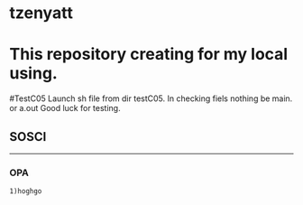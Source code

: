 tzenyatt
=====================

# This repository creating for my local using.

#TestC05
	Launch sh file from dir testC05. In checking fiels nothing be main. or a.out
	Good luck for testing.
## SOSCI
***
### OPA
	1)hoghgo
